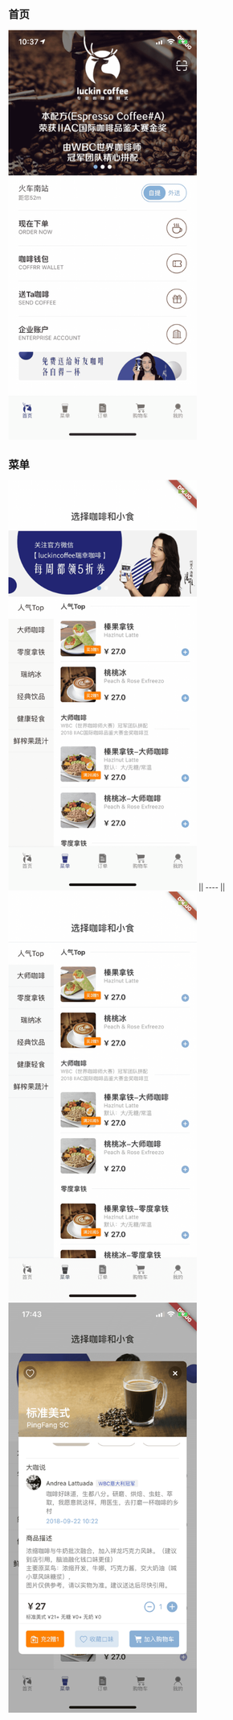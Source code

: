 <!--
 * @Author: meetqy
 * @since: 2019-08-10 16:35:08
 * @lastTime: 2019-08-13 17:49:30
 * @LastEditors: meetqy
 -->
## 首页

<img src="./home1.PNG" width="375"/> 

## 菜单

<img src="./menu1.PNG" width="375"/> || ---- || <img src="./menu2.PNG" width="375"/>
<img src="./menuDialog.PNG" width="375"/>
